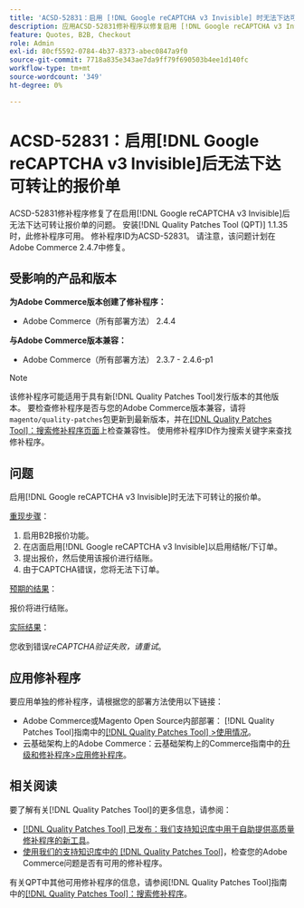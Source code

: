```yaml
---
title: 'ACSD-52831：启用 [!DNL Google reCAPTCHA v3 Invisible] 时无法下达可转让的报价单'
description: 应用ACSD-52831修补程序以修复启用 [!DNL Google reCAPTCHA v3 Invisible] 后无法下达可转让报价单的Adobe Commerce问题。
feature: Quotes, B2B, Checkout
role: Admin
exl-id: 80cf5592-0784-4b37-8373-abec0847a9f0
source-git-commit: 7718a835e343ae7da9ff79f690503b4ee1d140fc
workflow-type: tm+mt
source-wordcount: '349'
ht-degree: 0%

---
```


# ACSD-52831：启用[!DNL Google reCAPTCHA v3 Invisible]后无法下达可转让的报价单

ACSD-52831修补程序修复了在启用[!DNL Google reCAPTCHA v3 Invisible]后无法下达可转让报价单的问题。 安装[!DNL Quality Patches Tool (QPT)] 1.1.35时，此修补程序可用。 修补程序ID为ACSD-52831。 请注意，该问题计划在Adobe Commerce 2.4.7中修复。

## 受影响的产品和版本

**为Adobe Commerce版本创建了修补程序：**

* Adobe Commerce（所有部署方法） 2.4.4

**与Adobe Commerce版本兼容：**

* Adobe Commerce（所有部署方法） 2.3.7 - 2.4.6-p1

>[!NOTE]
>
>该修补程序可能适用于具有新[!DNL Quality Patches Tool]发行版本的其他版本。 要检查修补程序是否与您的Adobe Commerce版本兼容，请将`magento/quality-patches`包更新到最新版本，并在[[!DNL Quality Patches Tool]：搜索修补程序页面](https://experienceleague.adobe.com/tools/commerce-quality-patches/index.html)上检查兼容性。 使用修补程序ID作为搜索关键字来查找修补程序。

## 问题

启用[!DNL Google reCAPTCHA v3 Invisible]时无法下可转让的报价单。

<u>重现步骤</u>：

1. 启用B2B报价功能。
1. 在店面启用[!DNL Google reCAPTCHA v3 Invisible]以启用结帐/下订单。
1. 提出报价，然后使用该报价进行结账。
1. 由于CAPTCHA错误，您将无法下订单。

<u>预期的结果</u>：

报价将进行结账。

<u>实际结果</u>：

您收到错误&#x200B;*reCAPTCHA验证失败，请重试*。

## 应用修补程序

要应用单独的修补程序，请根据您的部署方法使用以下链接：

* Adobe Commerce或Magento Open Source内部部署： [!DNL Quality Patches Tool]指南中的[[!DNL Quality Patches Tool] >使用情况](https://experienceleague.adobe.com/docs/commerce-operations/tools/quality-patches-tool/usage.html)。
* 云基础架构上的Adobe Commerce：云基础架构上的Commerce指南中的[升级和修补程序>应用修补程序](https://experienceleague.adobe.com/docs/commerce-cloud-service/user-guide/develop/upgrade/apply-patches.html)。

## 相关阅读

要了解有关[!DNL Quality Patches Tool]的更多信息，请参阅：

* [[!DNL Quality Patches Tool] 已发布：我们支持知识库中用于自助提供高质量修补程序的新工具](/help/announcements/adobe-commerce-announcements/magento-quality-patches-released-new-tool-to-self-serve-quality-patches.md)。
* [使用我们的支持知识库中的 [!DNL Quality Patches Tool]](/help/support-tools/patches-available-in-qpt-tool/check-patch-for-magento-issue-with-magento-quality-patches.md)，检查您的Adobe Commerce问题是否有可用的修补程序。

有关QPT中其他可用修补程序的信息，请参阅[!DNL Quality Patches Tool]指南中的[[!DNL Quality Patches Tool]：搜索修补程序](https://experienceleague.adobe.com/tools/commerce-quality-patches/index.html)。

